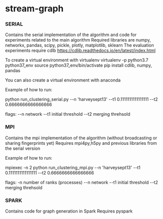 # stream-graph

### SERIAL 
Contains the serial implementation of the algorithm and code for experiments related to the main algorithm
Required libraries are numpy, networkx, pandas, scipy, pickle, plotly, matplotlib, sklearn
The evaluation experiments require cdlb https://cdlib.readthedocs.io/en/latest/index.html

To create a virtual environment with virtualenv
virtualenv -p python3.7 python37_env
source python37_env/bin/activate
pip install cdlib, numpy, pandas 

You can also create a virtual environment with anaconda 

Example of how to run: 

python run_clustering_serial.py --n 'harveysept13' --t1 0.1111111111111111 --t2 0.6666666666666666

flags:
--n   network
--t1  initial threshold
--t2  merging threhsold 

### MPI
Contains the mpi implementation of the algorithm (without broadcasting or sharing fingerprints yet)
Requires mpi4py,h5py and previous libraries from the serial version

Example of how to run: 

mpiexec -n 2 python run_clustering_mpi.py --n 'harveysept13' --t1 0.1111111111111111 --t2 0.6666666666666666

flags:
-n    number of ranks (processes)
--n   network
--t1  initial threshold
--t2  merging threhsold 

### SPARK
Contains code for graph generation in Spark
Requires pyspark
